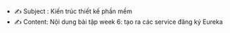 
- ✍ Subject : Kiến trúc thiết kế phần mềm
- ✍ Content: Nội dung bài tập week 6: tạo ra các service đăng ký Eureka
<br />



